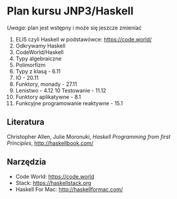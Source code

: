 # Plan kursu JNP3/Haskell

*Uwaga:* plan jest wstępny i może się jeszcze zmieniać

1. ELI5 czyli Haskell w podstawówce: https://code.world/ 
2. Odkrywamy Haskell
3. CodeWorld/Haskell
4. Typy algebraiczne
5. Polimorfizm
6. Typy z klasą - 6.11
7. IO  - 20.11
8. Funktory, monady - 27.11
9. Lenistwo - 4.12
10 Testowanie - 11.12
11. Funktory aplikatywne - 8.1
12. Funkcyjne programowanie reaktywne - 15.1

## Literatura

Christopher Allen, Julie Moronuki, *Haskell Programming from first Principles*, http://haskellbook.com/

## Narzędzia

* Code World: https://code.world
* Stack: https://haskellstack.org
* Haskell For Mac: http://haskellformac.com/
